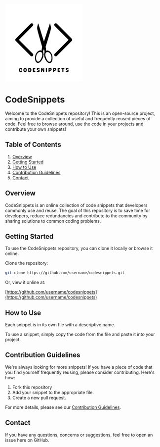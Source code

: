 ![codesnippets](client/src/assets/codesnippets2.png)
# CodeSnippets

Welcome to the CodeSnippets repository! This is an open-source project, aiming to provide a collection of useful and frequently reused pieces of code. Feel free to browse around, use the code in your projects and contribute your own snippets!

## Table of Contents

1. [Overview](#overview)
2. [Getting Started](#getting-started)
3. [How to Use](#how-to-use)
4. [Contribution Guidelines](#contribution-guidelines)
5. [Contact](#contact)

## Overview

CodeSnippets is an online collection of code snippets that developers commonly use and reuse. The goal of this repository is to save time for developers, reduce redundancies and contribute to the community by sharing solutions to common coding problems.

## Getting Started

To use the CodeSnippets repository, you can clone it locally or browse it online.

Clone the repository:

```bash
git clone https://github.com/username/codesnippets.git
```

Or, view it online at:

[https://github.com/username/codesnippets](https://github.com/username/codesnippets)

## How to Use

Each snippet is in its own file with a descriptive name.

To use a snippet, simply copy the code from the file and paste it into your project. 

## Contribution Guidelines

We're always looking for more snippets! If you have a piece of code that you find yourself frequently reusing, please consider contributing. Here's how:

1. Fork this repository
2. Add your snippet to the appropriate file.
3. Create a new pull request.

For more details, please see our [Contribution Guidelines](CONTRIBUTING.md).

## Contact

If you have any questions, concerns or suggestions, feel free to open an issue here on GitHub.

